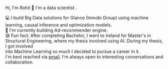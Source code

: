 Hi, I'm Rohit 👋 I'm a data scientist . 

💻 I build Big Data solutions for Glance (Inmobi Group) using machine learning, causal inference and optimization models.  
🔭 I'm currently building Ad-recommender engine.  
😅 Fun fact: After completing Bachelor, I went to Ireland for Master's in Structural Engineering, where my thesis involved using AI. During my thesis, I got involved  
into Machine Learning so much I decided to pursue a career in it.  
I'm best reached via [email](work.rmehra@gmail.com). I'm always open to interesting conversations and collaboration.


